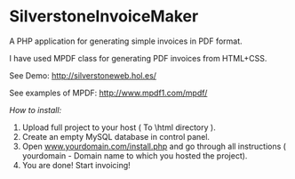 SilverstoneInvoiceMaker
=======================

A PHP application for generating simple invoices in PDF format.

I have used MPDF class for generating PDF invoices from HTML+CSS.

See Demo: http://silverstoneweb.hol.es/

See examples of MPDF: http://www.mpdf1.com/mpdf/


*How to install:*

1. Upload full project to your host ( To \html directory ).
2. Create an empty MySQL database in control panel.
3. Open www.yourdomain.com/install.php and go through all instructions ( yourdomain - Domain name to which you hosted the project).
4. You are done! Start invoicing!
